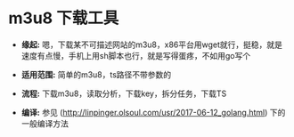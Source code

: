 # m3u8 下载工具

- **缘起:** 嗯，下载某不可描述网站的m3u8，x86平台用wget就行，挺稳，就是速度有点慢，手机上用sh脚本也行，就是写得蛋疼，不如用go写个

- **适用范围:** 简单的m3u8，ts路径不带参数的

- **流程:** 下载m3u8，读取分析，下载key，拆分任务，下载TS

- **编译:** 参见 (http://linpinger.olsoul.com/usr/2017-06-12_golang.html)  下的一般编译方法

